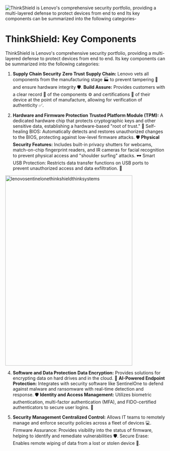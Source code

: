 ![ThinkShield is Lenovo's comprehensive security portfolio, providing a multi-layered defense to protect devices from end to end  Its key components can be summarized into the following categories-](https://github.com/user-attachments/assets/7415f9d2-04f1-45dc-8c51-766c053dd919)


# ThinkShield: Key Components

ThinkShield is Lenovo's comprehensive security portfolio, providing a multi-layered defense to protect devices from end to end. Its key components can be summarized into the following categories:

1. **Supply Chain Security**
**Zero Trust Supply Chain:** Lenovo vets all components from the manufacturing stage 🏭 to prevent tampering 🚫 and ensure hardware integrity 🛡️.
**Build Assure:** Provides customers with a clear record 📝 of the components ⚙️ and certifications 📜 of their device at the point of manufacture, allowing for verification of authenticity ✅.

2. **Hardware and Firmware Protection**
**Trusted Platform Module (TPM):** A dedicated hardware chip that protects cryptographic keys and other sensitive data, establishing a hardware-based "root of trust." 🔐
Self-healing BIOS: Automatically detects and restores unauthorized changes to the BIOS, protecting against low-level firmware attacks. 🛡️
**Physical Security Features:** Includes built-in privacy shutters for webcams, match-on-chip fingerprint readers, and IR cameras for facial recognition to prevent physical access and "shoulder surfing" attacks. 🕶️
Smart USB Protection: Restricts data transfer functions on USB ports to prevent unauthorized access and data exfiltration. 🚫

<img width="400" height="600" alt="lenovosentinelonethinkshieldthinksystems" src="https://github.com/user-attachments/assets/263ba893-a5f0-40e6-b2af-0080d5d1a5c2" />


4. **Software and Data Protection**
**Data Encryption:** Provides solutions for encrypting data on hard drives and in the cloud. 🔐
**AI-Powered Endpoint Protection:** Integrates with security software like SentinelOne to defend against malware and ransomware with real-time detection and response. 🛡️
**Identity and Access Management:** Utilizes biometric authentication, multi-factor authentication (MFA), and FIDO-certified authenticators to secure user logins. 🔐

5. **Security Management**
**Centralized Control:** Allows IT teams to remotely manage and enforce security policies across a fleet of devices 💻.
Firmware Assurance: Provides visibility into the status of firmware, helping to identify and remediate vulnerabilities 🛡️.
Secure Erase: Enables remote wiping of data from a lost or stolen device 🚫.
